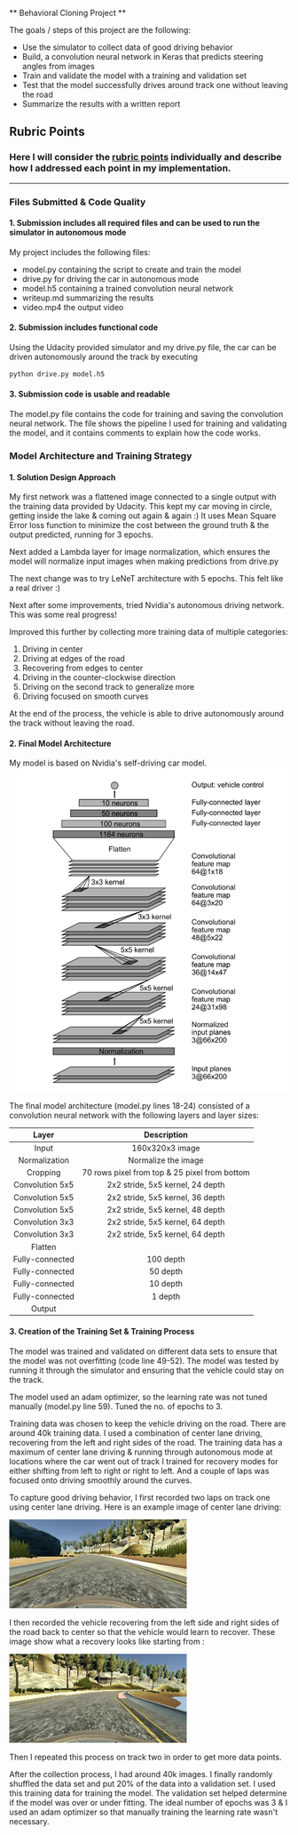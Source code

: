 ** Behavioral Cloning Project **

The goals / steps of this project are the following:
* Use the simulator to collect data of good driving behavior
* Build, a convolution neural network in Keras that predicts steering angles from images
* Train and validate the model with a training and validation set
* Test that the model successfully drives around track one without leaving the road
* Summarize the results with a written report


[//]: # (Image References)

[nvidia_model]: ./examples/nVidia_model.png "Model Visualization"
[recovery_image]: ./examples/recovery_image.jpg "Recovery Image"
[recovery_image2]: ./examples/recovery_image2.jpg "Recovery Image 2"
[normal_image]: ./examples/normal_image.jpg "Normal Image"

## Rubric Points
### Here I will consider the [rubric points](https://review.udacity.com/#!/rubrics/432/view) individually and describe how I addressed each point in my implementation.  

---
### Files Submitted & Code Quality

#### 1. Submission includes all required files and can be used to run the simulator in autonomous mode

My project includes the following files:
* model.py containing the script to create and train the model
* drive.py for driving the car in autonomous mode
* model.h5 containing a trained convolution neural network 
* writeup.md  summarizing the results
* video.mp4 the output video

#### 2. Submission includes functional code
Using the Udacity provided simulator and my drive.py file, the car can be driven autonomously around the track by executing 
```sh
python drive.py model.h5
```

#### 3. Submission code is usable and readable

The model.py file contains the code for training and saving the convolution neural network. The file shows the pipeline I used for training and validating the model, and it contains comments to explain how the code works.

### Model Architecture and Training Strategy

#### 1. Solution Design Approach

My first network was a flattened image connected to a single output with the training data provided by Udacity. 
This kept my car moving in circle, getting inside the lake & coming out again & again :)
It uses Mean Square Error loss function to minimize the cost between the ground truth & the output predicted, running for 3 epochs.

Next added a Lambda layer for image normalization, which ensures the model will normalize input images when making predictions from drive.py 

The next change was to try LeNeT architecture with 5 epochs. This felt like a real driver :) 

Next after some improvements, tried Nvidia's autonomous driving network.  This was some real progress!
 
Improved this further by collecting more training data of multiple categories:
1. Driving in center
2. Driving at edges of the road
3. Recovering from edges to center
4. Driving in the counter-clockwise direction
5. Driving on the second track to generalize more
6. Driving focused on smooth curves

At the end of the process, the vehicle is able to drive autonomously around the track without leaving the road.

#### 2. Final Model Architecture

My model is based on Nvidia's self-driving car model. 
![Nvidia's self-driving car model][nvidia_model]

The final model architecture (model.py lines 18-24) consisted of a convolution neural network with the following layers and layer sizes:

| Layer         		|     Description	        					 | 
|:---------------------:|:----------------------------------------------:| 
| Input         		| 160x320x3 image   					         | 
| Normalization     	| Normalize the image 	                         |
| Cropping				| 70 rows pixel from top  & 25 pixel from bottom |
| Convolution 5x5	  	| 2x2 stride, 5x5 kernel, 24 depth               |
| Convolution 5x5	  	| 2x2 stride, 5x5 kernel, 36 depth               |
| Convolution 5x5	  	| 2x2 stride, 5x5 kernel, 48 depth               |
| Convolution 3x3	  	| 2x2 stride, 5x5 kernel, 64 depth               |
| Convolution 3x3	    | 2x2 stride, 5x5 kernel, 64 depth               |
| Flatten				|												 |
| Fully-connected       | 100 depth										 |
| Fully-connected       | 50 depth										 |
| Fully-connected       | 10 depth										 |
| Fully-connected       | 1 depth										 |
| Output                |                                                |


#### 3. Creation of the Training Set & Training Process

The model was trained and validated on different data sets to ensure that the model was not overfitting (code line 49-52). 
The model was tested by running it through the simulator and ensuring that the vehicle could stay on the track.

The model used an adam optimizer, so the learning rate was not tuned manually (model.py line 59). Tuned the no. of epochs to 3.

Training data was chosen to keep the vehicle driving on the road. There are around 40k training data.
I used a combination of center lane driving, recovering from the left and right sides of the road. 
The training data has a maximum of center lane driving & running through autonomous mode at locations where the car 
went out of track I trained for recovery modes for either shifting from left to right or right to left.
And a couple of laps was focused onto driving smoothly around the curves.

To capture good driving behavior, I first recorded two laps on track one using center lane driving. 
Here is an example image of center lane driving:

![center driving][normal_image]

I then recorded the vehicle recovering from the left side and right sides of the road back to center so that the vehicle would learn to recover.
These image show what a recovery looks like starting from :

![alt text][recovery_image2]

Then I repeated this process on track two in order to get more data points.

After the collection process, I had around 40k images.
I finally randomly shuffled the data set and put 20% of the data into a validation set. 
I used this training data for training the model. The validation set helped determine if the model was over or under fitting. 
The ideal number of epochs was 3 & I used an adam optimizer so that manually training the learning rate wasn't necessary.
